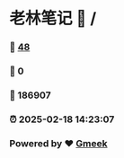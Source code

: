# 老林笔记 :link: / 
### :page_facing_up: [48](//tag.html) 
### :speech_balloon: 0 
### :hibiscus: 186907 
### :alarm_clock: 2025-02-18 14:23:07 
### Powered by :heart: [Gmeek](https://github.com/Meekdai/Gmeek)
